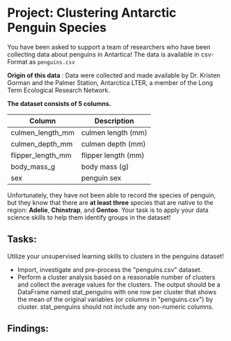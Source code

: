 # Project: Clustering Antarctic Penguin Species

You have been asked to support a team of researchers who have been collecting data about penguins in Antartica! The data is available in csv-Format as `penguins.csv`

**Origin of this data** : Data were collected and made available by Dr. Kristen Gorman and the Palmer Station, Antarctica LTER, a member of the Long Term Ecological Research Network.

**The dataset consists of 5 columns.**

Column | Description
--- | ---
culmen_length_mm | culmen length (mm)
culmen_depth_mm | culmen depth (mm)
flipper_length_mm | flipper length (mm)
body_mass_g | body mass (g)
sex | penguin sex

Unfortunately, they have not been able to record the species of penguin, but they know that there are **at least three** species that are native to the region: **Adelie**, **Chinstrap**, and **Gentoo**.  Your task is to apply your data science skills to help them identify groups in the dataset!

## Tasks:
Utilize your unsupervised learning skills to clusters in the penguins dataset!
* Import, investigate and pre-process the "penguins.csv" dataset.
* Perform a cluster analysis based on a reasonable number of clusters and collect the average values for the clusters. The output should be a DataFrame named stat_penguins with one row per cluster that shows the mean of the original variables (or columns in "penguins.csv") by cluster. stat_penguins should not include any non-numeric columns.

## Findings:
